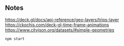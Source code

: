 ## Notes

https://deck.gl/docs/api-reference/geo-layers/trips-layer
https://ckochis.com/deck-gl-time-frame-animations
https://www.cityjson.org/datasets/#simple-geometries

```npm start```